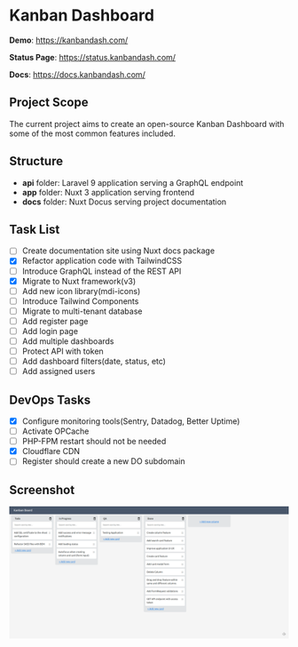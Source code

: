 # Kanban Dashboard
**Demo**: https://kanbandash.com/

**Status Page**: https://status.kanbandash.com/

**Docs**: https://docs.kanbandash.com/

## Project Scope
The current project aims to create an open-source Kanban Dashboard with some of the most common features included.

## Structure
- **api** folder: Laravel 9 application serving a GraphQL endpoint
- **app** folder: Nuxt 3 application serving frontend
- **docs** folder: Nuxt Docus serving project documentation

## Task List
- [ ] Create documentation site using Nuxt docs package
- [x] Refactor application code with TailwindCSS
- [ ] Introduce GraphQL instead of the REST API
- [x] Migrate to Nuxt framework(v3)
- [ ] Add new icon library(mdi-icons)
- [ ] Introduce Tailwind Components
- [ ] Migrate to multi-tenant database
- [ ] Add register page
- [ ] Add login page
- [ ] Add multiple dashboards
- [ ] Protect API with token
- [ ] Add dashboard filters(date, status, etc)
- [ ] Add assigned users

## DevOps Tasks
- [x] Configure monitoring tools(Sentry, Datadog, Better Uptime)
- [ ] Activate OPCache
- [ ] PHP-FPM restart should not be needed
- [x] Cloudflare CDN
- [ ] Register should create a new DO subdomain

## Screenshot
![Screenshot](./docs/public/screenshot.png)
